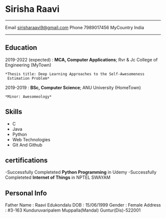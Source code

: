Sirisha Raavi 
============

-------------------     ----------------------------
Email                    sirisharaavi9@gmail.com
Phone                    7989017456
MyCountry                India        
-------------------     ----------------------------

Education
---------

2019-2022 (expected)
:   **MCA, Computer Applications**; Rvr & Jc College of Engineering (MyTown)

    *Thesis title: Deep Learning Approaches to the Self-Awesomeness
     Estimation Problem*

2019-2019
:   **BSc, Computer Science**; ANU University (HomeTown)

    *Minor: Awesomeology*


Skills
--------------------

- C
- Java
- Python
- Web Technologies
- Git And Github

certifications
--------------------

-Successfully Completeted **Python Programming** in Udemy
-Successfully Completeted **Internet of Things** in NPTEL SWAYAM

Personal Info
--------------------

Father Name      :      Raavi Edukondalu
DOB              :      15/06/1999
Gender           :      Female
Address          :      #3-163
                        Kunduruvaripalem
                        Muppalla(Mandal)
                        Guntur(Dis)-522001

                        

